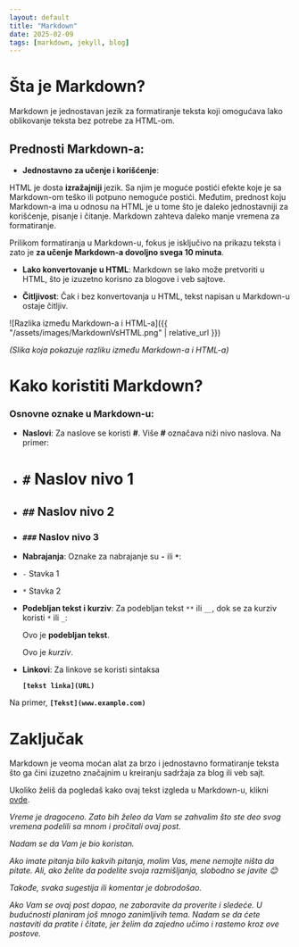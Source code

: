 ```yaml
---
layout: default
title: "Markdown"
date: 2025-02-09
tags: [markdown, jekyll, blog]
---
```


# Šta je Markdown?

Markdown je jednostavan jezik za formatiranje teksta koji omogućava lako oblikovanje teksta bez potrebe za HTML-om.

## Prednosti Markdown-a:
- **Jednostavno za učenje i korišćenje**:

HTML je dosta **izražajniji** jezik. Sa njim je moguće postići efekte koje je sa Markdown-om teško ili potpuno nemoguće postići. Međutim, prednost koju Markdown-a ima u odnosu na HTML je u tome što je daleko jednostavniji za korišćenje, pisanje i čitanje. Markdown zahteva daleko manje vremena za formatiranje.

Prilikom formatiranja u Markdown-u, fokus je isključivo na prikazu teksta i zato je **za učenje Markdown-a dovoljno svega 10 minuta**.

- **Lako konvertovanje u HTML**: 
Markdown se lako može pretvoriti u HTML, što je izuzetno korisno za blogove i veb sajtove.

- **Čitljivost**: 
Čak i bez konvertovanja u HTML, tekst napisan u Markdown-u ostaje čitljiv.

![Razlika između Markdown-a i HTML-a]({{ "/assets/images/MarkdownVsHTML.png" | relative_url }})

_(Slika koja pokazuje razliku između Markdown-a i HTML-a)_


# Kako koristiti Markdown?

### Osnovne oznake u Markdown-u:

- **Naslovi**: 
Za naslove se koristi **#**. Više **#**  označava niži nivo naslova. Na primer:
- # `#` Naslov nivo 1
- ## `##` Naslov nivo 2
- ### `###` Naslov nivo 3

- **Nabrajanja**:
Oznake za nabrajanje su **`-`** ili **`*`**:

- `-` Stavka 1
* `*` Stavka 2

- **Podebljan tekst i kurziv**: 
Za podebljan tekst `**` ili `__`, dok se za kurziv koristi `*` ili `_`:
	
	Ovo je **podebljan tekst**.
	
	Ovo je _kurziv_.


- **Linkovi**: Za linkove se koristi sintaksa 

	**`[tekst linka](URL)`**

Na primer, **`[Tekst](www.example.com)`**

# Zaključak

Markdown je veoma moćan alat za brzo i jednostavno formatiranje teksta što ga čini izuzetno značajnim u kreiranju sadržaja za blog ili veb sajt.

Ukoliko želiš da pogledaš kako ovaj tekst izgleda u Markdown-u, klikni [ovde](https://github.com/MarkoKolarevic/Deep-Dive/blob/main/_posts/2025-02-09-naslov-prvog-teksta.md?plain=1).

_Vreme je dragoceno. Zato bih želeo da Vam se zahvalim što ste deo svog vremena podelili sa mnom i pročitali ovaj post._

_Nadam se da Vam je bio koristan._

_Ako imate pitanja bilo kakvih pitanja, molim Vas, mene nemojte ništa da pitate. Ali, ako želite da podelite svoja razmišljanja, slobodno se javite 😊️_

_Takođe, svaka sugestija ili komentar je dobrodošao._

_Ako Vam se ovaj post dopao, ne zaboravite da proverite i sledeće. U budućnosti planiram još mnogo zanimljivih tema. Nadam se da ćete nastaviti da pratite i čitate, jer želim da zajedno učimo i rastemo kroz ove postove._